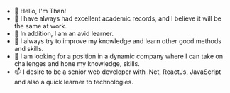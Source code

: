 - 👋 Hello, I'm Than!
- 👀 I have always had excellent academic records, and I believe it will be the same at work. 
- 💞️ In addition, I am an avid learner. 
- 💞️ I always try to improve my knowledge and learn other good methods and skills.
- 🌱 I am looking for a position in a dynamic company where I can take on challenges and hone my knowledge, skills. 
- 📫 I desire to be a senior web developer with .Net, ReactJs, JavaScript and also a quick learner to technologies.



